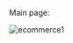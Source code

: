 Main page:

![ecommerce1][def]


[def]: https://github.com/morah93/Obsidian/assets/97058803/9a3c178c-fb7e-4475-b273-b2ef5b852998
